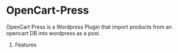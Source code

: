 OpenCart-Press
==============

OpenCart Press is a Wordpress Plugin that import products from an opencart DB into wordpress as a post.

1. Features
